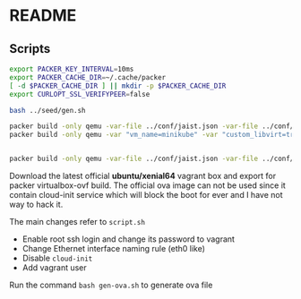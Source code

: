 # README

## Scripts

```bash
export PACKER_KEY_INTERVAL=10ms
export PACKER_CACHE_DIR=~/.cache/packer
[ -d $PACKER_CACHE_DIR ] || mkdir -p $PACKER_CACHE_DIR
export CURLOPT_SSL_VERIFYPEER=false

bash ../seed/gen.sh
```

```bash
packer build -only qemu -var-file ../conf/jaist.json -var-file ../conf/lab.json -var-file ../conf/ubuntu-1804.json ubuntu.json
packer build -only qemu -var "vm_name=minikube" -var "custom_libvirt=true" -var "custom_docker=true" -var "disk_size=65536"  -var-file ../conf/jaist.json -var-file ../conf/lab.json -var-file ../conf/ubuntu-1804.json ubuntu.json


packer build -only qemu -var-file ../conf/jaist.json -var-file ../conf/lab.json -var-file ../conf/ubuntu-1804-i386.json ubuntu.json
```

Download the latest official **ubuntu/xenial64** vagrant box and export for packer virtualbox-ovf build.
The official ova image can not be used since it contain cloud-init service which will block the boot for ever and I have not way to hack it.

The main changes refer to `script.sh`

- Enable root ssh login and change its password to vagrant
- Change Ethernet interface naming rule (eth0 like)
- Disable `cloud-init`
- Add vagrant user

Run the command `bash gen-ova.sh` to generate ova file
